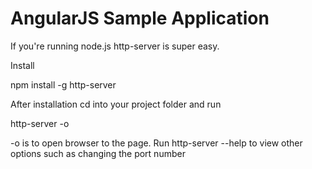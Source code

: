 AngularJS Sample Application
===============================
If you're running node.js http-server is super easy.

Install

npm install -g http-server

After installation cd into your project folder and run

http-server -o

-o is to open browser to the page. Run http-server --help to view other options such as changing the port number
